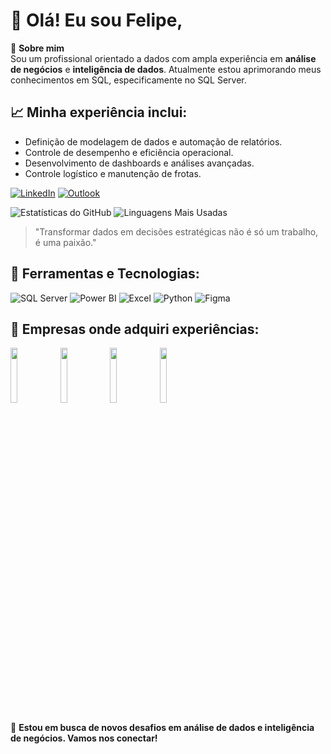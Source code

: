 # 👋 Olá! Eu sou Felipe,

🎯 **Sobre mim**  
Sou um profissional orientado a dados com ampla experiência em **análise de negócios** e **inteligência de dados**.
Atualmente estou aprimorando meus conhecimentos em SQL, especificamente no SQL Server.

## 📈 **Minha experiência inclui:**
- Definição de modelagem de dados e automação de relatórios.
- Controle de desempenho e eficiência operacional.
- Desenvolvimento de dashboards e análises avançadas.
- Controle logístico e manutenção de frotas.

[![LinkedIn](https://img.shields.io/badge/LinkedIn-0077B5?style=for-the-badge&logo=linkedin&logoColor=white)](https://www.linkedin.com/in/wfcs93/)
[![Outlook](https://img.shields.io/badge/Outlook-0078D4?style=for-the-badge&logo=microsoftoutlook&logoColor=white)](mailto:felipesilva@fluxbi.com.br)

![Estatísticas do GitHub](https://github-readme-stats.vercel.app/api?username=wfcs&show_icons=true&theme=radical)
![Linguagens Mais Usadas](https://github-readme-stats.vercel.app/api/top-langs/?username=wfcs&layout=compact&theme=radical)

> 
> "Transformar dados em decisões estratégicas não é só um trabalho, é uma paixão."
> 

## 🌟 Ferramentas e Tecnologias:

![SQL Server](https://img.shields.io/badge/SQL_Server-CC2927?style=for-the-badge&logo=microsoftsqlserver&logoColor=black) 
![Power BI](https://img.shields.io/badge/Power_BI-F2C811?style=for-the-badge&logo=powerbi&logoColor=black) 
![Excel](https://img.shields.io/badge/Excel-217346?style=for-the-badge&logo=microsoftexcel&logoColor=black) 
![Python](https://img.shields.io/badge/Python-F2C811?style=for-the-badge&logo=python&logoColor=black) 
![Figma](https://img.shields.io/badge/Figma-0000?style=for-the-badge&logo=figma&logoColor=black)

## 🏢 **Empresas onde adquiri experiências:**

<img src="https://github.com/user-attachments/assets/06aaca93-9117-49fe-a97e-3214811e4257" width="15%" height="15%" /> <img src="https://github.com/user-attachments/assets/edf8bc58-df8a-472b-8f7b-fd3f5bed6d0e" width="15%" height="15%" /> <img src="https://github.com/user-attachments/assets/4328bd93-54f3-4afa-b12a-538364132792" width="15%" height="15%" /> <img src="https://github.com/user-attachments/assets/1cd4a2f6-dce0-41bc-b0bf-c1902abde9c8" width="15%" height="15%" />

🚀 **Estou em busca de novos desafios em análise de dados e inteligência de negócios. Vamos nos conectar!**
